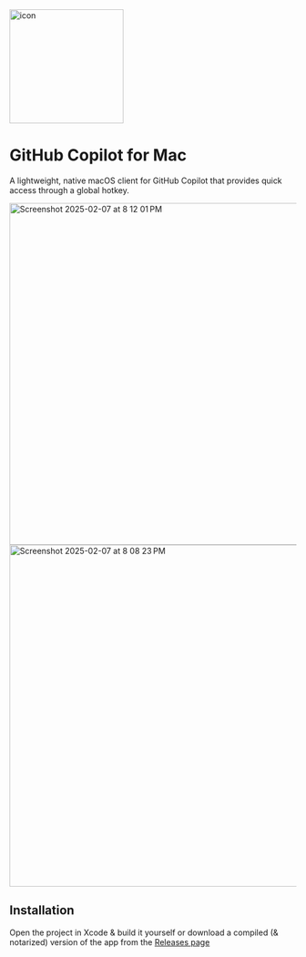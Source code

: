 <img width="200" alt="icon" src="https://github.com/user-attachments/assets/5ad60645-a19a-45f9-88fb-522abe023608" />

# GitHub Copilot for Mac

A lightweight, native macOS client for GitHub Copilot that provides quick access through a global hotkey.

<img width="600" alt="Screenshot 2025-02-07 at 8 12 01 PM" src="https://github.com/user-attachments/assets/5031eff1-3869-4166-8581-b48d84d0625e" />

<img width="600" alt="Screenshot 2025-02-07 at 8 08 23 PM" src="https://github.com/user-attachments/assets/532970b9-d77e-487b-b7de-c9a070d7da74" />

## Installation

Open the project in Xcode & build it yourself or download a compiled (& notarized) version of the app from the [Releases page](https://github.com/lapfelix/GitHubCopilot-Mac/releases)
